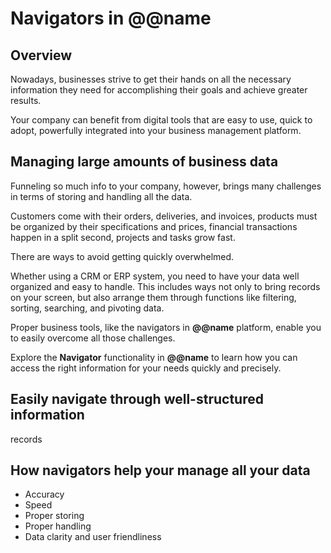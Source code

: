 # Navigators in @@name

## Overview

Nowadays, businesses strive to get their hands on all the necessary information they need for accomplishing their goals and achieve greater results.  

Your company can benefit from digital tools that are easy to use, quick to adopt, powerfully integrated into your business management platform.  


## Managing large amounts of business data


Funneling so much info to your company, however, brings many challenges in terms of storing and handling all the data.  

Customers come with their orders, deliveries, and invoices, products must be organized by their specifications and prices, financial transactions happen in a split second, projects and tasks grow fast.  

There are ways to avoid getting quickly overwhelmed. 


Whether using a CRM or ERP system, you need to have your data well organized and easy to handle. 
This includes ways not only to bring records on your screen, but also arrange them through functions like filtering, sorting, searching, and pivoting data.

Proper business tools, like the navigators in **@@name** platform, enable you to easily overcome all those challenges.  

Explore the **Navigator** functionality in **@@name** to learn how you can access the right information for your needs quickly and precisely.  

## Easily navigate through well-structured information

records

## How navigators help your manage all your data






* Accuracy
* Speed
* Proper storing
* Proper handling
* Data clarity and user friendliness

